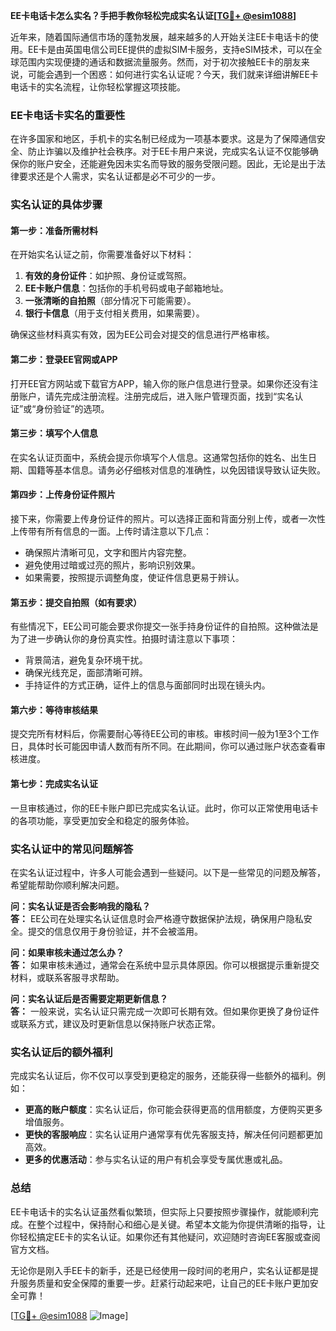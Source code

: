 **EE卡电话卡怎么实名？手把手教你轻松完成实名认证[[TG💪+ @esim1088](https://t.me/s/esim1088)]**

近年来，随着国际通信市场的蓬勃发展，越来越多的人开始关注EE卡电话卡的使用。EE卡是由英国电信公司EE提供的虚拟SIM卡服务，支持eSIM技术，可以在全球范围内实现便捷的通话和数据流量服务。然而，对于初次接触EE卡的朋友来说，可能会遇到一个困惑：如何进行实名认证呢？今天，我们就来详细讲解EE卡电话卡的实名流程，让你轻松掌握这项技能。

### EE卡电话卡实名的重要性

在许多国家和地区，手机卡的实名制已经成为一项基本要求。这是为了保障通信安全、防止诈骗以及维护社会秩序。对于EE卡用户来说，完成实名认证不仅能够确保你的账户安全，还能避免因未实名而导致的服务受限问题。因此，无论是出于法律要求还是个人需求，实名认证都是必不可少的一步。

### 实名认证的具体步骤

#### 第一步：准备所需材料

在开始实名认证之前，你需要准备好以下材料：

1. **有效的身份证件**：如护照、身份证或驾照。
2. **EE卡账户信息**：包括你的手机号码或电子邮箱地址。
3. **一张清晰的自拍照**（部分情况下可能需要）。
4. **银行卡信息**（用于支付相关费用，如果需要）。

确保这些材料真实有效，因为EE公司会对提交的信息进行严格审核。

#### 第二步：登录EE官网或APP

打开EE官方网站或下载官方APP，输入你的账户信息进行登录。如果你还没有注册账户，请先完成注册流程。注册完成后，进入账户管理页面，找到“实名认证”或“身份验证”的选项。

#### 第三步：填写个人信息

在实名认证页面中，系统会提示你填写个人信息。这通常包括你的姓名、出生日期、国籍等基本信息。请务必仔细核对信息的准确性，以免因错误导致认证失败。

#### 第四步：上传身份证件照片

接下来，你需要上传身份证件的照片。可以选择正面和背面分别上传，或者一次性上传带有所有信息的一面。上传时请注意以下几点：

- 确保照片清晰可见，文字和图片内容完整。
- 避免使用过暗或过亮的照片，影响识别效果。
- 如果需要，按照提示调整角度，使证件信息更易于辨认。

#### 第五步：提交自拍照（如有要求）

有些情况下，EE公司可能会要求你提交一张手持身份证件的自拍照。这种做法是为了进一步确认你的身份真实性。拍摄时请注意以下事项：

- 背景简洁，避免复杂环境干扰。
- 确保光线充足，面部清晰可辨。
- 手持证件的方式正确，证件上的信息与面部同时出现在镜头内。

#### 第六步：等待审核结果

提交完所有材料后，你需要耐心等待EE公司的审核。审核时间一般为1至3个工作日，具体时长可能因申请人数而有所不同。在此期间，你可以通过账户状态查看审核进度。

#### 第七步：完成实名认证

一旦审核通过，你的EE卡账户即已完成实名认证。此时，你可以正常使用电话卡的各项功能，享受更加安全和稳定的服务体验。

### 实名认证中的常见问题解答

在实名认证过程中，许多人可能会遇到一些疑问。以下是一些常见的问题及解答，希望能帮助你顺利解决问题。

**问：实名认证是否会影响我的隐私？**  
**答：** EE公司在处理实名认证信息时会严格遵守数据保护法规，确保用户隐私安全。提交的信息仅用于身份验证，并不会被滥用。

**问：如果审核未通过怎么办？**  
**答：** 如果审核未通过，通常会在系统中显示具体原因。你可以根据提示重新提交材料，或联系客服寻求帮助。

**问：实名认证后是否需要定期更新信息？**  
**答：** 一般来说，实名认证只需完成一次即可长期有效。但如果你更换了身份证件或联系方式，建议及时更新信息以保持账户状态正常。

### 实名认证后的额外福利

完成实名认证后，你不仅可以享受到更稳定的服务，还能获得一些额外的福利。例如：

- **更高的账户额度**：实名认证后，你可能会获得更高的信用额度，方便购买更多增值服务。
- **更快的客服响应**：实名认证用户通常享有优先客服支持，解决任何问题都更加高效。
- **更多的优惠活动**：参与实名认证的用户有机会享受专属优惠或礼品。

### 总结

EE卡电话卡的实名认证虽然看似繁琐，但实际上只要按照步骤操作，就能顺利完成。在整个过程中，保持耐心和细心是关键。希望本文能为你提供清晰的指导，让你轻松搞定EE卡的实名认证。如果你还有其他疑问，欢迎随时咨询EE客服或查阅官方文档。

无论你是刚入手EE卡的新手，还是已经使用一段时间的老用户，实名认证都是提升服务质量和安全保障的重要一步。赶紧行动起来吧，让自己的EE卡账户更加安全可靠！

[[TG💪+ @esim1088](https://t.me/s/esim1088) ![Image](https://i.postimg.cc/4NQfJmqS/Snipaste-2025-05-13-00-14-12.png)]